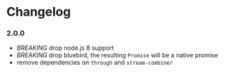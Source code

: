 # Changelog

### 2.0.0

- *BREAKING* drop node.js 8 support
- *BREAKING* drop bluebird, the resulting `Promise` will be a native promise
- remove dependencies on `through` and `stream-combiner`
